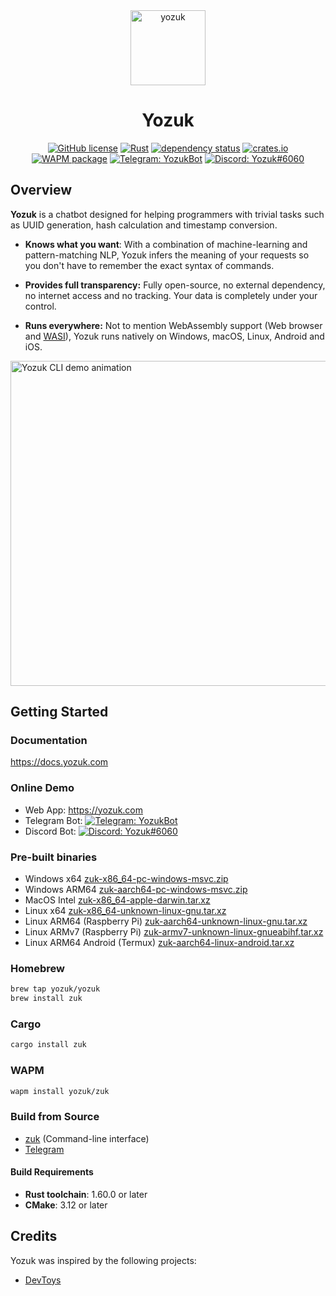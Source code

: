 <div align="center">
<img alt="yozuk" src="https://github.com/yozuk/yozuk/blob/main/images/yozuk.png?raw=true" width="120" />

# Yozuk

[![GitHub license](https://img.shields.io/github/license/yozuk/yozuk.svg)](https://github.com/yozuk/yozuk/blob/main/LICENSE)
[![Rust](https://github.com/yozuk/yozuk/actions/workflows/rust.yml/badge.svg)](https://github.com/yozuk/yozuk/actions/workflows/rust.yml)
[![dependency status](https://deps.rs/repo/github/yozuk/yozuk/status.svg)](https://deps.rs/repo/github/yozuk/yozuk)
[![crates.io](https://img.shields.io/crates/v/yozuk.svg)](https://crates.io/crates/yozuk)
[![WAPM package](https://wapm.io/package/yozuk/zuk/badge.svg?style=flat)](https://wapm.io/package/yozuk/zuk)
[![Telegram: YozukBot](https://img.shields.io/badge/Telegram-@YozukBot-blue?logo=telegram)](https://t.me/YozukBot)
[![Discord: Yozuk#6060](https://img.shields.io/badge/Bot-Yozuk%236060-white?color=5865F2&logo=discord&logoColor=white)](https://discord.com/api/oauth2/authorize?client_id=989503720473636914&permissions=100352&scope=bot)
</div>

## Overview

**Yozuk** is a chatbot designed for helping programmers with trivial tasks such as UUID generation, hash calculation and timestamp conversion.

- **Knows what you want**: With a combination of machine-learning and pattern-matching NLP, Yozuk infers the meaning of your requests so you don't have to remember the exact syntax of commands.

- **Provides full transparency:** Fully open-source, no external dependency, no internet access and no tracking. Your data is completely under your control.

- **Runs everywhere:** Not to mention WebAssembly support (Web browser and [WASI](https://wasi.dev/)), Yozuk runs natively on Windows, macOS, Linux, Android and iOS.

<img alt="Yozuk CLI demo animation" src="https://github.com/yozuk/yozuk/blob/main/images/zuk.gif?raw=true" width="520" />

## Getting Started

### Documentation

https://docs.yozuk.com

### Online Demo

 - Web App: https://yozuk.com
 - Telegram Bot: [![Telegram: YozukBot](https://img.shields.io/badge/Telegram-@YozukBot-blue?logo=telegram)](https://t.me/YozukBot)
 - Discord Bot: [![Discord: Yozuk#6060](https://img.shields.io/badge/Bot-Yozuk%236060-white?color=5865F2&logo=discord&logoColor=white)](https://discord.com/api/oauth2/authorize?client_id=989503720473636914&permissions=100352&scope=bot)

### Pre-built binaries

- Windows x64 [zuk-x86_64-pc-windows-msvc.zip](https://github.com/yozuk/yozuk/releases/latest/download/zuk-x86_64-pc-windows-msvc.zip)
- Windows ARM64 [zuk-aarch64-pc-windows-msvc.zip](https://github.com/yozuk/yozuk/releases/latest/download/zuk-aarch64-pc-windows-msvc.zip)
- MacOS Intel [zuk-x86_64-apple-darwin.tar.xz](https://github.com/yozuk/yozuk/releases/latest/download/zuk-x86_64-apple-darwin.tar.xz)
- Linux x64 [zuk-x86_64-unknown-linux-gnu.tar.xz](https://github.com/yozuk/yozuk/releases/latest/download/zuk-x86_64-unknown-linux-gnu.tar.xz)
- Linux ARM64 (Raspberry Pi) [zuk-aarch64-unknown-linux-gnu.tar.xz](https://github.com/yozuk/yozuk/releases/latest/download/zuk-aarch64-unknown-linux-gnu.tar.xz)
- Linux ARMv7 (Raspberry Pi) [zuk-armv7-unknown-linux-gnueabihf.tar.xz](https://github.com/yozuk/yozuk/releases/latest/download/zuk-armv7-unknown-linux-gnueabihf.tar.xz)
- Linux ARM64 Android (Termux) [zuk-aarch64-linux-android.tar.xz](https://github.com/yozuk/yozuk/releases/latest/download/zuk-aarch64-linux-android.tar.xz)

### Homebrew

```bash
brew tap yozuk/yozuk
brew install zuk
```

### Cargo

```bash
cargo install zuk
```

### WAPM

```bash
wapm install yozuk/zuk
```

### Build from Source

- [zuk](./zuk) (Command-line interface)
- [Telegram](https://github.com/yozuk/yozuk-telegram)

#### Build Requirements

- **Rust toolchain**: 1.60.0 or later
- **CMake**: 3.12 or later

## Credits

Yozuk was inspired by the following projects:

- [DevToys](https://github.com/veler/DevToys)

